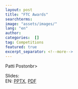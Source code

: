 ```yaml
---
layout: post
title: "FTC Awards"
searchterms:
image: "assets/images/"
lang: "en"
author:
categories:  []
tag: Competitions
featured: true
excerpt_separator: <!--more-->
---
```


Patti Postonbr>

Slides:<br>
 EN: <a href="/translations/en-us/Competitions/TeamPlans.pptx">PPTX</a>,
 <a href="/translations/en-us/Competitions/TeamPlans.pdf">PDF</a><br>
